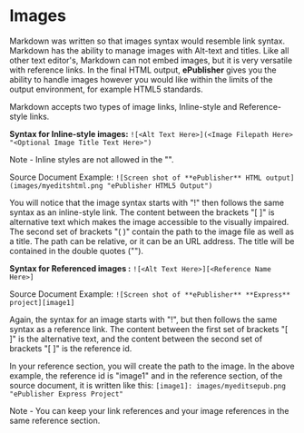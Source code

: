 # Images

Markdown was written so that images syntax would resemble link syntax. Markdown has the ability to manage images with Alt-text and titles. Like all other text editor's, Markdown can not embed images, but it is very versatile with reference links. In the final HTML output, **ePublisher** gives you the ability to handle images however you would like within the limits of the output environment, for example HTML5 standards.

Markdown accepts two types of image links, Inline-style and Reference-style links. 

**Syntax for Inline-style images:** 
`![<Alt Text Here>](<Image Filepath Here> "<Optional Image Title Text Here>")`

<!--style:mdnote-->
Note - Inline styles are not allowed in the "<Optional Image Title Text>".

Source Document Example: 
`![Screen shot of **ePublisher** HTML output](images/myeditshtml.png "ePublisher HTML5 Output")`

You will notice that the image syntax starts with "!" then follows the same syntax as an inline-style link. The content between the brackets "[ ]" is alternative text which makes the image accessible to the visually impaired. The second set of brackets "( )" contain the path to the image file as well as a title. The path can be relative, or it can be an URL address. The title will be contained in the double quotes (""). 

**Syntax for Referenced images :** 
`![<Alt Text Here>][<Reference Name Here>]`

Source Document Example: 
`![Screen shot of **ePublisher** **Express** project][image1]`

Again, the syntax for an image starts with "!", but then follows the same syntax as a reference link. The content between the first set of brackets "[ ]" is the alternative text, and the content between the second set of brackets "[ ]" is the reference id. 

In your reference section, you will create the path to the image. In the above example, the reference id is "image1" and in the reference section, of the source document,  it is written like this: 
`[image1]: images/myeditsepub.png "ePublisher Express Project"`

<!--style:mdnote-->
Note - You can keep your link references and your image references in the same reference section. 
